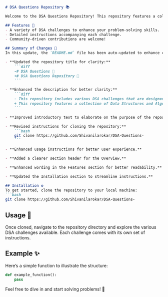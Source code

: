 ```markdown
# DSA Questions Repository 📚

Welcome to the DSA Questions Repository! This repository features a collection of Data Structures and Algorithms (DSA) challenges designed to help you practice coding and improve your understanding of algorithms and data structures.

## Features 🌟
- A variety of DSA challenges to enhance your problem-solving skills.
- Detailed instructions accompanying each challenge.
- Community-driven contributions are welcome!

## Summary of Changes 📝
In this update, the `README.md` file has been auto-updated to enhance clarity and improve user experience. Below are the key changes made:

- **Updated the repository title for clarity:**
    ```diff
    -# DSA Questions 🤖
    +# DSA Questions Repository 📖
    ```

- **Enhanced the description for better clarity:**
    ```diff
    - This repository includes various DSA challenges that are designed to help you practice and improve your coding skills.
    + This repository features a collection of Data Structures and Algorithms (DSA) challenges designed to help you practice coding and improve your understanding of algorithms and data structures.
    ```

- **Improved introductory text to elaborate on the purpose of the repository.**

- **Revised instructions for cloning the repository:**
    ```bash
    git clone https://github.com/Shivanilarokar/DSA-Questions-
    ```

- **Enhanced usage instructions for better user experience.**

- **Added a clearer section header for the Overview.**

- **Enhanced wording in the Features section for better readability.**

- **Updated the Installation section to streamline instructions.**

## Installation ⚙️
To get started, clone the repository to your local machine:
```bash
git clone https://github.com/Shivanilarokar/DSA-Questions-
```

## Usage 🚀
Once cloned, navigate to the repository directory and explore the various DSA challenges available. Each challenge comes with its own set of instructions.

## Example ✨
Here’s a simple function to illustrate the structure:
```python
def example_function():
    pass
```

Feel free to dive in and start solving problems! 🌟
```